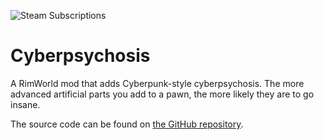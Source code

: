 ![Steam Subscriptions](https://img.shields.io/steam/subscriptions/0?style=for-the-badge)

# Cyberpsychosis

A RimWorld mod that adds Cyberpunk-style cyberpsychosis. The more advanced artificial parts you add to a pawn, the more likely they are to go insane.

The source code can be found on [the GitHub repository](https://github.com/Lakuna/RimWorld-Cyberpsychosis).
